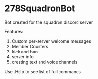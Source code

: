 # 278SquadronBot

Bot created for the squadron discord server


Features:

1. Custom per-server welcome messages
2. Member Counters
3. kick and ban 
4. server info
5. creating text and voice channels

Use .Help to see list of full commands
